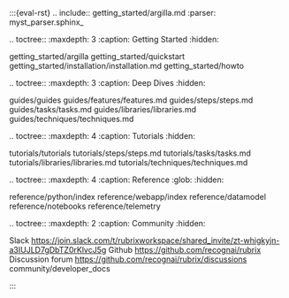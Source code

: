 :::{eval-rst}
.. include:: getting_started/argilla.md
   :parser: myst_parser.sphinx_

.. toctree::
   :maxdepth: 3
   :caption: Getting Started
   :hidden:

   getting_started/argilla
   getting_started/quickstart
   getting_started/installation/installation.md
   getting_started/howto

.. toctree::
   :maxdepth: 3
   :caption: Deep Dives
   :hidden:

   guides/guides
   guides/features/features.md
   guides/steps/steps.md
   guides/tasks/tasks.md
   guides/libraries/libraries.md
   guides/techniques/techniques.md

.. toctree::
   :maxdepth: 4
   :caption: Tutorials
   :hidden:

   tutorials/tutorials
   tutorials/steps/steps.md
   tutorials/tasks/tasks.md
   tutorials/libraries/libraries.md
   tutorials/techniques/techniques.md

.. toctree::
   :maxdepth: 4
   :caption: Reference
   :glob:
   :hidden:

   reference/python/index
   reference/webapp/index
   reference/datamodel
   reference/notebooks
   reference/telemetry

.. toctree::
   :maxdepth: 2
   :caption: Community
   :hidden:

   Slack <https://join.slack.com/t/rubrixworkspace/shared_invite/zt-whigkyjn-a3IUJLD7gDbTZ0rKlvcJ5g>
   Github <https://github.com/recognai/rubrix>
   Discussion forum <https://github.com/recognai/rubrix/discussions>
   community/developer_docs

:::
